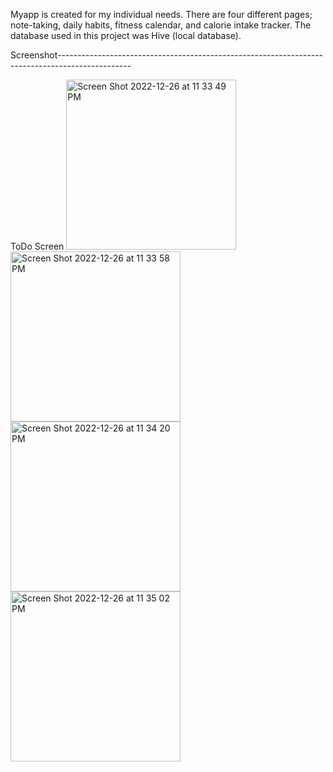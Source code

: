 Myapp is created for my individual needs. There are four different pages; note-taking, daily habits, fitness calendar, and calorie intake tracker.
The database used in this project was Hive (local database).

Screenshot------------------------------------------------------------------------------------------------


ToDo Screen
<img width="272" alt="Screen Shot 2022-12-26 at 11 33 49 PM" src="https://user-images.githubusercontent.com/86800635/209611779-0f6fb8fa-c1ce-4f58-b457-bc464ff26e9a.png">
<img width="272" alt="Screen Shot 2022-12-26 at 11 33 58 PM" src="https://user-images.githubusercontent.com/86800635/209611780-390fae46-43c2-4246-b0f2-5007c6139e5d.png">
<img width="272" alt="Screen Shot 2022-12-26 at 11 34 20 PM" src="https://user-images.githubusercontent.com/86800635/209611782-253a678e-e4ff-4a3c-895e-64f71d457ce6.png">
<img width="272" alt="Screen Shot 2022-12-26 at 11 35 02 PM" src="https://user-images.githubusercontent.com/86800635/209611785-f4895e99-8f5b-41ab-8d03-8db7120815c4.png">

